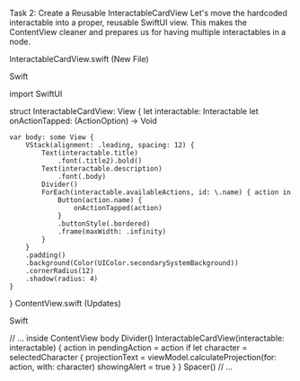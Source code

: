 Task 2: Create a Reusable InteractableCardView
Let's move the hardcoded interactable into a proper, reusable SwiftUI view. This makes the ContentView cleaner and prepares us for having multiple interactables in a node.

InteractableCardView.swift (New File)

Swift

import SwiftUI

struct InteractableCardView: View {
    let interactable: Interactable
    let onActionTapped: (ActionOption) -> Void

    var body: some View {
        VStack(alignment: .leading, spacing: 12) {
            Text(interactable.title)
                .font(.title2).bold()
            Text(interactable.description)
                .font(.body)
            Divider()
            ForEach(interactable.availableActions, id: \.name) { action in
                Button(action.name) {
                    onActionTapped(action)
                }
                .buttonStyle(.bordered)
                .frame(maxWidth: .infinity)
            }
        }
        .padding()
        .background(Color(UIColor.secondarySystemBackground))
        .cornerRadius(12)
        .shadow(radius: 4)
    }
}
ContentView.swift (Updates)

Swift

// ... inside ContentView body
Divider()
InteractableCardView(interactable: interactable) { action in
    pendingAction = action
    if let character = selectedCharacter {
        projectionText = viewModel.calculateProjection(for: action, with: character)
        showingAlert = true
    }
}
Spacer()
// ...